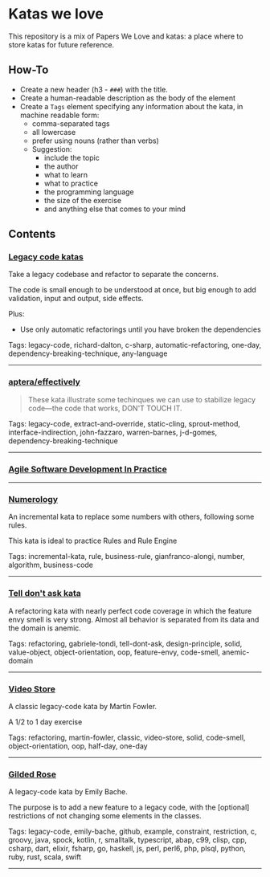 # Katas we love

This repository is a mix of Papers We Love and katas: a place where to store katas for future reference.

## How-To

  * Create a new header (h3 - `###`) with the title.
  * Create a human-readable description as the body of the element
  * Create a `Tags` element specifying any information about the kata, in machine readable form:
    * comma-separated tags
    * all lowercase
    * prefer using nouns (rather than verbs)
    * Suggestion: 
      * include the topic
      * the author
      * what to learn
      * what to practice
      * the programming language
      * the size of the exercise
      * and anything else that comes to your mind

## Contents

### [Legacy code katas](http://www.devjoy.com/2013/01/legacy-code-katas/)

Take a legacy codebase and refactor to separate the concerns.

The code is small enough to be understood at once, but big enough to add validation, input and output, side effects.

Plus: 

  * Use only automatic refactorings until you have broken the dependencies
  

Tags: legacy-code, richard-dalton, c-sharp, automatic-refactoring, one-day, dependency-breaking-technique, any-language

<hr>

### [aptera/effectively](https://github.com/aptera/effectively)

> These kata illustrate some techinques we can use to stabilize legacy code—the code that works, DON'T TOUCH IT. 

Tags: legacy-code, extract-and-override, static-cling, sprout-method, interface-indirection, john-fazzaro, warren-barnes, j-d-gomes, dependency-breaking-technique

<hr>

### [Agile Software Development In Practice](https://github.com/bkimminich/AgileSoftwareDevelopmentInPractice)

<hr>

### [Numerology](https://github.com/Gianfrancoalongi/incremental_katas/tree/master/Numerology)

An incremental kata to replace some numbers with others, following some rules.

This kata is ideal to practice Rules and Rule Engine

Tags: incremental-kata, rule, business-rule, gianfranco-alongi, number, algorithm, business-code

<hr>

### [Tell don't ask kata](https://github.com/gabrieletondi/tell-dont-ask-kata)

A refactoring kata with nearly perfect code coverage in which the feature envy smell is very strong. Almost all behavior is separated from its data and the domain is anemic.

Tags: refactoring, gabriele-tondi, tell-dont-ask, design-principle, solid, value-object, object-orientation, oop, feature-envy, code-smell, anemic-domain

<hr>

### [Video Store](http://blog.symprise.net/2009/01/14/revisiting-fowlers-video-store-01-object-oriented-syntax/)

A classic legacy-code kata by Martin Fowler.

A 1/2 to 1 day exercise

Tags: refactoring, martin-fowler, classic, video-store, solid, code-smell, object-orientation, oop, half-day, one-day

<hr>

### [Gilded Rose](https://github.com/emilybache/GildedRose-Refactoring-Kata/)

A legacy-code kata by Emily Bache.

The purpose is to add a new feature to a legacy code, with the [optional] restrictions of not changing some elements in the classes.

Tags: legacy-code, emily-bache, github, example, constraint, restriction, c, groovy, java, spock, kotlin, r, smalltalk, typescript, abap, c99, clisp, cpp, csharp, dart, elixir, fsharp, go, haskell, js, perl, perl6, php, plsql, python, ruby, rust, scala, swift

<hr>
